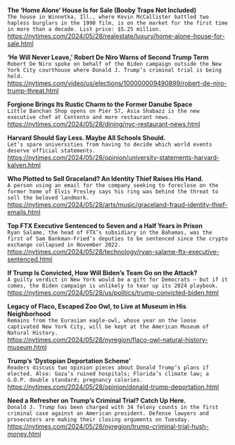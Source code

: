 **The ‘Home Alone’ House Is for Sale (Booby Traps Not Included)**\
`The house in Winnetka, Ill., where Kevin McCallister battled two hapless burglars in the 1990 film, is on the market for the first time in more than a decade. List price: $5.25 million.`\
https://nytimes.com/2024/05/28/realestate/luxury/home-alone-house-for-sale.html

**‘He Will Never Leave,’ Robert De Niro Warns of Second Trump Term**\
`Robert De Niro spoke on behalf of the Biden campaign outside the New York City courthouse where Donald J. Trump’s criminal trial is being held.`\
https://nytimes.com/video/us/elections/100000009490899/robert-de-niro-trump-threat.html

**Forgione Brings Its Rustic Charm to the Former Danube Space**\
`Little Banchan Shop opens on Pier 57, Asia Shabazz is the new executive chef at Contento and more restaurant news.`\
https://nytimes.com/2024/05/28/dining/nyc-restaurant-news.html

**Harvard Should Say Less. Maybe All Schools Should.**\
`Let’s spare universities from having to decide which world events deserve official statements.`\
https://nytimes.com/2024/05/28/opinion/university-statements-harvard-kalven.html

**Who Plotted to Sell Graceland? An Identity Thief Raises His Hand.**\
`A person using an email for the company seeking to foreclose on the former home of Elvis Presley says his ring was behind the threat to sell the beloved landmark.`\
https://nytimes.com/2024/05/28/arts/music/graceland-fraud-identity-thief-emails.html

**Top FTX Executive Sentenced to Seven and a Half Years in Prison**\
`Ryan Salame, the head of FTX’s subsidiary in the Bahamas, was the first of Sam Bankman-Fried’s deputies to be sentenced since the crypto exchange collapsed in November 2022.`\
https://nytimes.com/2024/05/28/technology/ryan-salame-ftx-executive-sentenced.html

**If Trump Is Convicted, How Will Biden’s Team Go on the Attack?**\
`A guilty verdict in New York would be a gift for Democrats — but if it comes, the Biden campaign is unlikely to tear up its 2024 playbook.`\
https://nytimes.com/2024/05/28/us/politics/trump-convicted-biden.html

**Legacy of Flaco, Escaped Zoo Owl, to Live at Museum in His Neighborhood**\
`Remains from the Eurasian eagle-owl, whose year on the loose captivated New York City, will be kept at the American Museum of Natural History.`\
https://nytimes.com/2024/05/28/nyregion/flaco-owl-natural-history-museum.html

**Trump’s ‘Dystopian Deportation Scheme’**\
`Readers discuss two opinion pieces about Donald Trump’s plans if elected. Also: Gaza’s ruined hospitals; Florida’s climate law; a G.O.P. double standard; pregnancy calories.`\
https://nytimes.com/2024/05/28/opinion/donald-trump-deportation.html

**Need a Refresher on Trump’s Criminal Trial? Catch Up Here.**\
`Donald J. Trump has been charged with 34 felony counts in the first criminal case against an American president. Defense lawyers and prosecutors are making their closing arguments on Tuesday.`\
https://nytimes.com/2024/05/28/nyregion/trump-criminal-trial-hush-money.html

